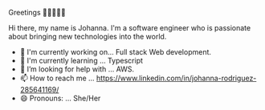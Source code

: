 Greetings 👋🏻👩🏻‍💻

Hi there, my name is Johanna. I'm a software engineer who is passionate about bringing new technologies into the world.

- 🔭 I'm currently working on... Full stack Web development.
- 🌱 I'm currently learning ... Typescript
- 💞️ I’m looking for help with ... AWS.
- 📫 How to reach me ... https://www.linkedin.com/in/johanna-rodriguez-285641169/
- 😄 Pronouns: ... She/Her

<!---
johanna-rodriguez/johanna-rodriguez is a ✨ special ✨ repository because its `README.md` (this file) appears on your GitHub profile.
You can click the Preview link to take a look at your changes.
--->
